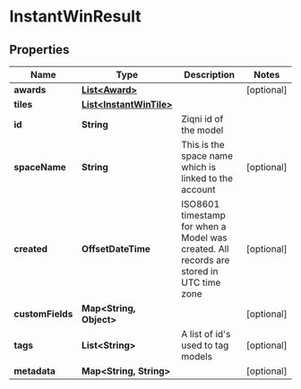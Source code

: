 

# InstantWinResult



## Properties

| Name | Type | Description | Notes |
|------------ | ------------- | ------------- | -------------|
|**awards** | [**List&lt;Award&gt;**](Award.md) |  |  [optional] |
|**tiles** | [**List&lt;InstantWinTile&gt;**](InstantWinTile.md) |  |  |
|**id** | **String** | Ziqni id of the model |  |
|**spaceName** | **String** | This is the space name which is linked to the account |  [optional] |
|**created** | **OffsetDateTime** | ISO8601 timestamp for when a Model was created. All records are stored in UTC time zone |  [optional] |
|**customFields** | **Map&lt;String, Object&gt;** |  |  [optional] |
|**tags** | **List&lt;String&gt;** | A list of id&#39;s used to tag models |  [optional] |
|**metadata** | **Map&lt;String, String&gt;** |  |  [optional] |



